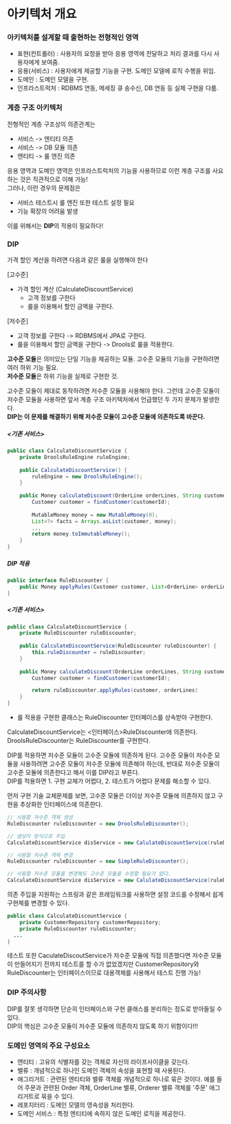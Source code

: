 # 아키텍처 개요 

### 아키텍처를 설계할 때 출현하는 전형적인 영역
- 표현(컨트롤러) : 사용자의 요청을 받아 응용 영역에 전달하고 처리 결과를 다시 사용자에게 보여줌.
- 응용(서비스) : 사용자에게 제공할 기능을 구현. 도메인 모델에 로직 수행을 위임.
- 도메인 : 도메인 모델을 구현.
- 인프라스트럭처 : RDBMS 연동, 메세징 큐 송수신, DB 연동 등 실제 구현을 다룸.

### 계층 구조 아키텍처

전형적인 계층 구조상의 의존관계는
- 서비스 -> 엔티티 의존
- 서비스 -> DB 모듈 의존
- 엔티티 -> 룰 엔진 의존

응용 영역과 도메인 영역은 인프라스트럭처의 기능을 사용하므로 이런 계층 구조를 사요하는 것은 직관적으로 이해 가능! </br>
그러나, 이런 경우의 문제점은 

- 서비스 테스트시 룰 엔진 또한 테스트 설정 필요 
- 기능 확장의 어려움 발생 

이를 위해서는 <b>DIP</b>의 적용이 필요하다!

### DIP

가격 할인 계산을 하려면 다음과 같은 룰을 실행해야 한다 </br>

[고수준]
- 가격 할인 계산 (CalculateDiscountService)
  - 고객 정보를 구한다
  - 룰을 이용해서 할인 금액을 구한다. 

[저수준]
- 고객 정보를 구한다 -> RDBMS에서 JPA로 구한다.
- 룰을 이용해서 할인 금액을 구한다 -> Drools로 룰을 적용한다.

<b>고수준 모듈</b>은 의미있는 단일 기능을 제공하는 모듈. 고수준 모듈의 기능을 구현하려면 여러 하위 기능 필요. </br>
<b>저수준 모듈</b>은 하위 기능을 실제로 구현한 것. </br>

고수준 모듈이 제대로 동작하려면 저수준 모듈을 사용해야 한다. 그런데 고수준 모듈이 저수준 모듈을 사용하면 앞서 계층 구조 아키텍처에서 언급했던 두 가지 문제가 발생한다. </br>
<b>DIP는 이 문제를 해결하기 위해 저수준 모듈이 고수준 모듈에 의존하도록 바꾼다.</b>

##### <기존 서비스>
```java
public class CalculateDiscountService {
    private DroolsRuleEngine ruleEngine;
    
    public CalculateDiscountService() {
        ruleEngine = new DroolsRuleEngine();
    }
    
    public Money calculateDiscount(OrderLine orderLines, String customerId) {
        Customer customer = findCustomer(customerId);
        
        MutableMoney money = new MutableMoney(0);
        List<?> facts = Arrays.asList(customer, money);
        ,,,
        return money.toImmutableMoney();
    }
}
```

##### DIP 적용 
```java
public interface RuleDiscounter {
    public Money applyRules(Customer customer, List<OrderLine> orderLines);
}
```
##### <기존 서비스>
```java
public class CalculateDiscountService {
    private RuleDiscounter ruleDiscounter;
    
    public CalculateDiscountService(RuleDiscounter ruleDiscounter) {
        this.ruleDiscounter = ruleDiscounter;
    }
    
    public Money calculateDiscount(OrderLine orderLines, String customerId) {
        Customer customer = findCustomer(customerId);

        return ruleDiscounter.applyRules(customer, orderLines)
    }
}
```
- 룰 적용을 구현한 클래스는 RuleDiscounter 인터페이스를 상속받아 구현한다.

CalculateDiscountService는 <인터페이스>RuleDiscounter에 의존한다. </br>
DroolsRuleDiscounter는 RuleDiscounter를 구현한다. </br>

DIP를 적용하면 저수준 모듈이 고수준 모듈에 의존하게 된다. 고수준 모듈이 저수준 모듈을 사용하려면 고수준 모듈이 저수준 모듈에 의존해야 하는데, 반대로 저수준 모듈이 고수준 모듈에 의존한다고 해서 이를 DIP라고 부른다. </br>
DIP를 적용하면 1. 구현 교체가 어렵다, 2. 테스트가 어렵다 문제를 해소할 수 있다. </br>

먼저 구현 기술 교체문제를 보면, 고수준 모듈은 더이상 저수준 모듈에 의존하지 않고 구현을 추상화한 인터페이스에 의존한다.

```java
// 사용할 저수준 객체 생성 
RuleDiscounter ruleDiscounter = new DroolsRuleDiscounter();

// 생성자 방식으로 주입 
CalculateDiscountService disService = new CalulateDiscountService(ruleDiscounter);
```
```java
// 사용할 저수준 객체 변경
RuleDiscounter ruleDiscounter = new SimpleRuleDiscounter();

// 사용할 저수준 모듈을 변경해도 고수준 모듈을 수정할 필요가 없다.
CalculateDiscountService disService = new CalulateDiscountService(ruleDiscounter);
```

의존 주입을 지원하는 스프링과 같은 프레임워크를 사용하면 설정 코드를 수정해서 쉽게 구현체를 변경할 수 있다.</br>

```java
public class CalculateDiscountService {
    private CustomerRepository customerRepository;
    private RuleDiscounter ruleDiscounter;
  ...
}
```

테스트 또한 CaculateDiscoutService가 저수준 모듈에 직접 의존했다면 저수준 모듈이 만들어지기 전까지 테스트를 할 수가 없었겠지만 CustomerRepository와 RuleDiscounter는 인터페이스이므로 대용객체를 사용해서 테스트 진행 가능! </br>

### DIP 주의사항
DIP를 잘못 생각하면 단순히 인터페이스와 구현 클래스를 분리하는 정도로 받아들일 수 있다. </br>
DIP의 핵심은 고수준 모듈이 저수준 모듈에 의존하지 않도록 하기 위함이다!!!

### 도메인 영역의 주요 구성요소 

- 엔티티 : 고유의 식별자를 갖는 객체로 자신의 라이프사이클을 갖는다. 
- 밸류 : 개념적으로 하나인 도메인 객체의 속성을 표현할 때 사용된다.
- 애그리거트 : 관련된 엔티티와 밸류 객체를 개념적으로 하나로 묶은 것이다. 예를 들어 주문과 관련된 Order 객체, OrderLine 밸류, Orderer 밸류 객체를 '주문' 애그리거트로 묶을 수 있다.
- 레포지터리 : 도메인 모델의 영속성을 처리한다. 
- 도메인 서비스 : 특정 엔티티에 속하지 않은 도메인 로직을 제공한다. 
